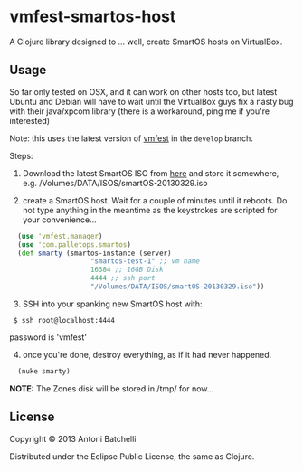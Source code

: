 # vmfest-smartos-host

A Clojure library designed to ... well, create SmartOS hosts on
VirtualBox.

## Usage

So far only tested on OSX, and it can work on other hosts too, but
latest Ubuntu and Debian will have to wait until the VirtualBox guys
fix a nasty bug with their java/xpcom library (there is a workaround,
ping me if you're interested)

Note: this uses the latest version of
[vmfest](https://github.com/tbatchelli/vmfest) in the `develop`
branch.

Steps:

1. Download the latest SmartOS ISO from
[here](https://download.joyent.com/pub/iso/latest.iso) and store it
somewhere, e.g. /Volumes/DATA/ISOS/smartOS-20130329.iso

2. create a SmartOS host. Wait for a couple of minutes until it
  reboots. Do not type anything in the meantime as the keystrokes are
  scripted for your convenience...
```clojure
  (use 'vmfest.manager)
  (use 'com.palletops.smartos) 
  (def smarty (smartos-instance (server)
                    "smartos-test-1" ;; vm name 
                    16384 ;; 16GB Disk 
                    4444 ;; ssh port
                    "/Volumes/DATA/ISOS/smartOS-20130329.iso"))
```

3. SSH into your spanking new SmartOS host with:
```shell
 $ ssh root@localhost:4444
```
 password is 'vmfest'

4. once you're done, destroy everything, as if it had never happened.
```clojure
  (nuke smarty)
```
__NOTE:__ The Zones disk will be stored in /tmp/ for now...


## License

Copyright © 2013 Antoni Batchelli

Distributed under the Eclipse Public License, the same as Clojure.
